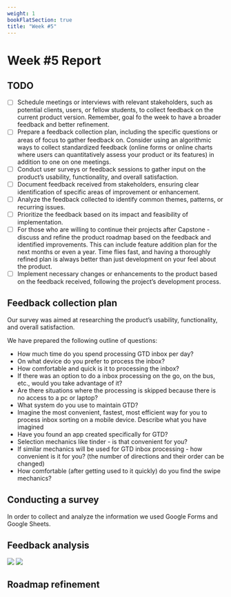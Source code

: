 ```yaml
---
weight: 1
bookFlatSection: true
title: "Week #5"
---
```


# Week #5 Report

## TODO

- [ ] Schedule meetings or interviews with relevant stakeholders, such as
  potential clients, users, or fellow students, to collect feedback on the
  current product version. Remember, goal fo the week to have a broader feedback
  and better refinement.
- [ ] Prepare a feedback collection plan, including the specific questions or
  areas of focus to gather feedback on. Consider using an algorithmic ways to
  collect standardized feedback (online forms or online charts where users can
  quantitatively assess your product or its features) in addition to one on one
  meetings.
- [ ] Conduct user surveys or feedback sessions to gather input on the product’s
  usability, functionality, and overall satisfaction.
- [ ] Document feedback received from stakeholders, ensuring clear
  identification of specific areas of improvement or enhancement.
- [ ] Analyze the feedback collected to identify common themes, patterns, or
  recurring issues.
- [ ] Prioritize the feedback based on its impact and feasibility of
  implementation.
- [ ] For those who are willing to continue their projects after Capstone -
  discuss and refine the product roadmap based on the feedback and identified
  improvements. This can include feature addition plan for the next months or
  even a year. Time flies fast, and having a thoroughly refined plan is always
  better than just development on your feel about the product.
- [ ] Implement necessary changes or enhancements to the product based on the
  feedback received, following the project’s development process.

## Feedback collection plan

Our survey was aimed at researching the product’s usability, functionality, and overall satisfaction. 

We have prepared the following outline of questions:
- How much time do you spend processing GTD inbox per day?
- On what device do you prefer to process the inbox?
- How comfortable and quick is it to processing the inbox?
- If there was an option to do a inbox processing on the go, on the bus, etc., would you take advantage of it?
- Are there situations where the processing is skipped because there is no access to a pc or laptop?
- What system do you use to maintain GTD?
- Imagine the most convenient, fastest, most efficient way for you to process inbox sorting on a mobile device.
Describe what you have imagined
- Have you found an app created specifically for GTD?
- Selection mechanics like tinder - is that convenient for you?
- If similar mechanics will be used for GTD inbox processing - how convenient is it for you? (the number of directions and their order can be changed)
- How comfortable (after getting used to it quickly) do you find the swipe mechanics?
## Conducting a survey

In order to collect and analyze the information we used Google Forms and Google Sheets.

## Feedback analysis
![](/JustOrgYou/week5/d1.jpg)
![](/JustOrgYou/week5/d2.jpg)

## Roadmap refinement

